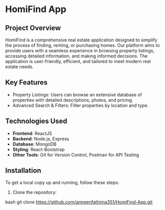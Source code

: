 # HomiFind App

## Project Overview
HomiFind is a comprehensive real estate application designed to simplify the process of finding, renting, or purchasing homes. Our platform aims to provide users with a seamless experience in browsing property listings, accessing detailed information, and making informed decisions. The application is user-friendly, efficient, and tailored to meet modern real estate needs.

## Key Features
- Property Listings: Users can browse an extensive database of properties with detailed descriptions, photos, and pricing.
- Advanced Search & Filters: Filter properties by location and type.

## Technologies Used  
- **Frontend**: ReactJS
- **Backend**: Node.js, Express
- **Database**: MongoDB
- **Styling**: React-Bootstrap
- **Other Tools**: Git for Version Control, Postman for API Testing

## Installation
To get a local copy up and running, follow these steps:
1. Clone the repository:

bash
git clone https://github.com/amreenfathima351/HomiFind-App.git
